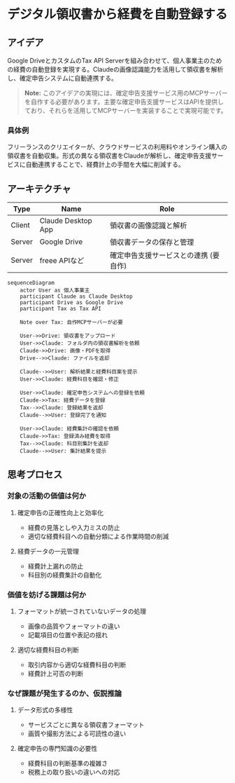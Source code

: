# デジタル領収書から経費を自動登録する

## アイデア
Google DriveとカスタムのTax API Serverを組み合わせて、個人事業主のための経費の自動登録を実現する。Claudeの画像認識能力を活用して領収書を解析し、確定申告システムに自動連携する。

> **Note:** このアイデアの実現には、確定申告支援サービス用のMCPサーバーを自作する必要があります。主要な確定申告支援サービスはAPIを提供しており、それらを活用してMCPサーバーを実装することで実現可能です。

### 具体例
フリーランスのクリエイターが、クラウドサービスの利用料やオンライン購入の領収書を自動収集。形式の異なる領収書をClaudeが解析し、確定申告支援サービスに自動連携することで、経費計上の手間を大幅に削減する。

## アーキテクチャ

| Type | Name | Role |
|--|--|--|
| Client | Claude Desktop App | 領収書の画像認識と解析 |
| Server | Google Drive | 領収書データの保存と管理 |
| Server | freee APIなど | 確定申告支援サービスとの連携 (要自作) |

```mermaid
sequenceDiagram
    actor User as 個人事業主
    participant Claude as Claude Desktop
    participant Drive as Google Drive
    participant Tax as Tax API

    Note over Tax: 自作MCPサーバーが必要

    User->>Drive: 領収書をアップロード
    User->>Claude: フォルダ内の領収書解析を依頼
    Claude->>Drive: 画像・PDFを取得
    Drive-->>Claude: ファイルを返却
    
    Claude-->>User: 解析結果と経費科目案を提示
    User->>Claude: 経費科目を確認・修正
    
    User->>Claude: 確定申告システムへの登録を依頼
    Claude->>Tax: 経費データを登録
    Tax-->>Claude: 登録結果を返却
    Claude-->>User: 登録完了を通知
    
    User->>Claude: 経費集計の確認を依頼
    Claude->>Tax: 登録済み経費を取得
    Tax-->>Claude: 科目別集計を返却
    Claude-->>User: 集計結果を提示
```

## 思考プロセス

### 対象の活動の価値は何か
1. 確定申告の正確性向上と効率化
    - 経費の見落としや入力ミスの防止
    - 適切な経費科目への自動分類による作業時間の削減<br>

2. 経費データの一元管理
    - 経費計上漏れの防止
    - 科目別の経費集計の自動化

### 価値を妨げる課題は何か
1. フォーマットが統一されていないデータの処理
    - 画像の品質やフォーマットの違い
    - 記載項目の位置や表記の揺れ<br>

2. 適切な経費科目の判断
    - 取引内容から適切な経費科目の判断
    - 経費計上可否の判断

### なぜ課題が発生するのか、仮説推論
1. データ形式の多様性
    - サービスごとに異なる領収書フォーマット
    - 画質や撮影方法による可読性の違い<br>

2. 確定申告の専門知識の必要性
    - 経費科目の判断基準の複雑さ
    - 税務上の取り扱いの違いへの対応